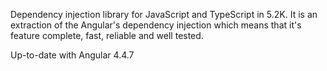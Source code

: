 Dependency injection library for JavaScript and TypeScript in 5.2K. It is an extraction of the Angular's dependency injection which means that it's feature complete, fast, reliable and well tested.

Up-to-date with Angular 4.4.7